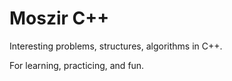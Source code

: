 # Moszir C++

Interesting problems, structures, algorithms in C++.

For learning, practicing, and fun.
